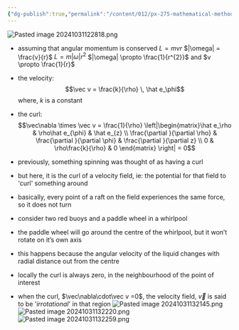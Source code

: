 ```yaml
---
{"dg-publish":true,"permalink":"/content/012/px-275-mathematical-methods/term-1/c-vector-calculus/px-275-c1g-interpretation-of-curl/","noteIcon":"1","created":"2024-11-25T10:50:32.000+00:00","updated":"2024-11-26T10:05:24.132+00:00"}
---
```


![Pasted image 20241031122818.png](/img/user/pics/Pasted%20image%2020241031122818.png)
- assuming that angular momentum is conserved
		$L = mvr$
		$|\omega| = \frac{v}{r}$
		$L = m|\omega|r^{2}$
	$|\omega| \propto \frac{1}{r^{2}}$ and $v \propto \frac{1}{r}$
- the velocity: 
$$\vec v = \frac{k}{\rho} \, \hat e_\phi$$
	where, $k$ is a constant
- the curl: 
$$\vec\nabla \times \vec v = \frac{1}{\rho} \left|\begin{matrix}\hat e_\rho & \rho\hat e_{\phi} & \hat e_{z} \\ \frac{\partial }{\partial \rho} & \frac{\partial }{\partial \phi} & \frac{\partial }{\partial z} \\ 0 & \rho\frac{k}{\rho} & 0 \end{matrix} \right| = 0$$
- previously, something spinning was thought of as having a curl
- but here, it is the curl of a velocity field, ie: the potential for that field to 'curl' something around

- basically, every point of a raft on the field experiences the same force, so it does not turn

- consider two red buoys and a paddle wheel in a whirlpool
- the paddle wheel will go around the centre of the whirlpool, but it won’t rotate on it’s own axis 
- this happens because the angular velocity of the liquid changes with radial distance out from the centre
- locally the curl is always zero, in the neighbourhood of the point of interest

- when the curl, $\vec\nabla\cdot\vec v =0$, the velocity field, $\vec v$ is said to be '*irrotational*' in that region
![Pasted image 20241031132145.png](/img/user/pics/Pasted%20image%2020241031132145.png)
![Pasted image 20241031132220.png](/img/user/pics/Pasted%20image%2020241031132220.png)
![Pasted image 20241031132259.png](/img/user/pics/Pasted%20image%2020241031132259.png)

